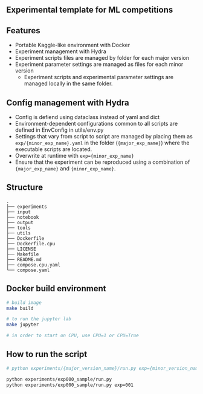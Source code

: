 ## Experimental template for ML competitions

## Features
- Portable Kaggle-like environment with Docker
- Experiment management with Hydra
- Experiment scripts files are managed by folder for each major version
- Experiment parameter settings are managed as files for each minor version
  - Experiment scripts and experimental parameter settings are managed locally in the same folder.

## Config management with Hydra
- Config is defiend using dataclass instead of yaml and dict
- Environment-dependent configurations common to all scripts are defined in EnvConfig in utils/env.py
- Settings that vary from script to script are managed by placing them as `exp/{minor_exp_name}.yaml` in the folder
(`{major_exp_name}`) where the executable scripts are located.
- Overwrite at runtime with `exp={minor_exp_name}`
- Ensure that the experiment can be reproduced using a combination of `{major_exp_name}` and `{minor_exp_name}`.

## Structure
```text
.
├── experiments
├── input
├── notebook
├── output
├── tools
├── utils
├── Dockerfile
├── Dockerfile.cpu
├── LICENSE
├── Makefile
├── README.md
├── compose.cpu.yaml
└── compose.yaml
```

## Docker build environment

```sh
# build image
make build

# to run the jupyter lab
make jupyter

# in order to start on CPU, use CPU=1 or CPU=True
```

## How to run the script

```sh
# python experiments/{major_version_name}/run.py exp={minor_version_name}

python experiments/exp000_sample/run.py
python experiments/exp000_sample/run.py exp=001
```
